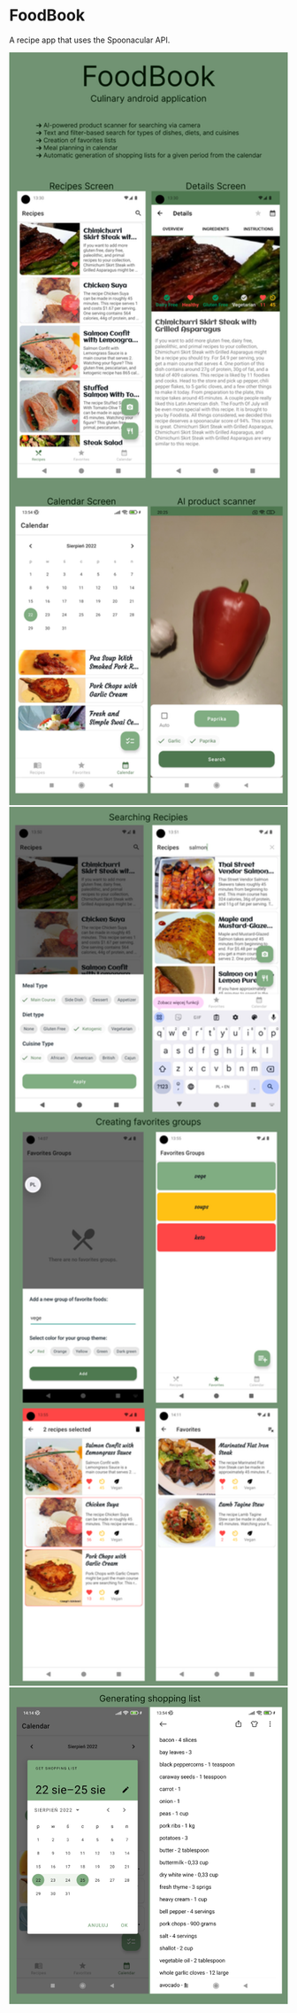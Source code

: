 # FoodBook
A recipe app that uses the Spoonacular API.

<img src="screenshots/FoodBook1.png" width="725">
<img src="screenshots/FoodBook2.png" width="725">
<img src="screenshots/FoodBook3.png" width="725">
